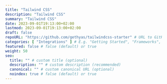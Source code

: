 ```yaml
---
title: "Tailwind CSS"
description: "Tailwind CSS"
summary: "Tailwind CSS"
date: 2023-09-01T19:13:00+02:00
lastmod: 2023-09-01T19:13:00+02:00
draft: false
repoURL: "https://github.com/gethyas/tailwindcss-starter" # URL to GitHub repository
categories: [ "Integrations" ] # E.g. "Getting Started", "Frameworks", "Integrations", or "Templates"
featured: false # false (default) or true
weight: 50
seo:
  title: "" # custom title (optional)
  description: "" # custom description (recommended)
  canonical: "" # custom canonical URL (optional)
  noindex: true # false (default) or true
---
```


